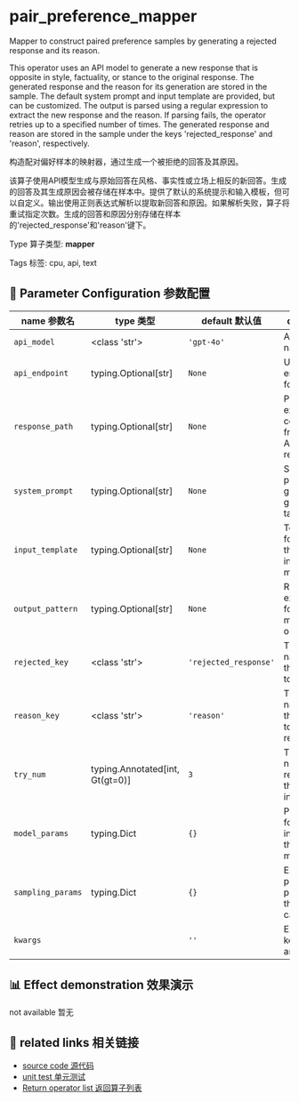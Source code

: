 # pair_preference_mapper

Mapper to construct paired preference samples by generating a rejected response and its reason.

This operator uses an API model to generate a new response that is opposite in style, factuality, or stance to the original response. The generated response and the reason for its generation are stored in the sample. The default system prompt and input template are provided, but can be customized. The output is parsed using a regular expression to extract the new response and the reason. If parsing fails, the operator retries up to a specified number of times. The generated response and reason are stored in the sample under the keys 'rejected_response' and 'reason', respectively.

构造配对偏好样本的映射器，通过生成一个被拒绝的回答及其原因。

该算子使用API模型生成与原始回答在风格、事实性或立场上相反的新回答。生成的回答及其生成原因会被存储在样本中。提供了默认的系统提示和输入模板，但可以自定义。输出使用正则表达式解析以提取新回答和原因。如果解析失败，算子将重试指定次数。生成的回答和原因分别存储在样本的'rejected_response'和'reason'键下。

Type 算子类型: **mapper**

Tags 标签: cpu, api, text

## 🔧 Parameter Configuration 参数配置
| name 参数名 | type 类型 | default 默认值 | desc 说明 |
|--------|------|--------|------|
| `api_model` | <class 'str'> | `'gpt-4o'` | API model name. |
| `api_endpoint` | typing.Optional[str] | `None` | URL endpoint for the API. |
| `response_path` | typing.Optional[str] | `None` | Path to extract content from the API response. |
| `system_prompt` | typing.Optional[str] | `None` | System prompt for guiding the generation task. |
| `input_template` | typing.Optional[str] | `None` | Template for building the model input. It must |
| `output_pattern` | typing.Optional[str] | `None` | Regular expression for parsing model output. |
| `rejected_key` | <class 'str'> | `'rejected_response'` | The field name in the sample to store the |
| `reason_key` | <class 'str'> | `'reason'` | The field name in the sample to store the reason for |
| `try_num` | typing.Annotated[int, Gt(gt=0)] | `3` | The number of retries for the API call in case of |
| `model_params` | typing.Dict | `{}` | Parameters for initializing the API model. |
| `sampling_params` | typing.Dict | `{}` | Extra parameters passed to the API call. |
| `kwargs` |  | `''` | Extra keyword arguments. |

## 📊 Effect demonstration 效果演示
not available 暂无

## 🔗 related links 相关链接
- [source code 源代码](../../../data_juicer/ops/mapper/pair_preference_mapper.py)
- [unit test 单元测试](../../../tests/ops/mapper/test_pair_preference_mapper.py)
- [Return operator list 返回算子列表](../../Operators.md)